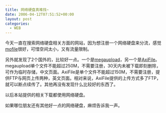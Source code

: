 ```yaml
---
title: 网络硬盘真难找~
date: 2006-04-12T07:51:52+00:00
layout: post
categories:
  - WEB
---
```

今天一直在搜索网络硬盘相关方面的网站，因为想注册一个网络硬盘来分流，感觉[mofile](http://www.mofile.com)很好，可惜空间太小，又有流量限制。

另外就发现了2个国外的，比较好一点。一个是[megaupload](http://www.megaupload.com/cn/)，另一个是[AxiFile](http://www.axifile.com)。megaupload单个文件不能超过250M，不需要注册，30天内未被下载即刻删除，可作为临时存储，中文页面。AxiFile是单个文件不能超过150M，不需要注册，提供FTP与网页上传两种，英文页面。相对来说，AxiFile提供的上传方式多了FTP，就可以断点续传了。其他再没有发现什么比较好的东西了。

以后本站提供的相关下载都使用网络硬盘。

如果哪位朋友还有其他好一点的网络硬盘，麻烦告诉我一声。